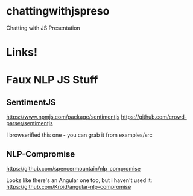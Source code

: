 # chattingwithjspreso
Chatting with JS Presentation


# Links!

Faux NLP JS Stuff
=======================

SentimentJS
--------------------------
https://www.npmjs.com/package/sentimentjs
https://github.com/crowd-parser/sentimentjs

I browserified this one - you can grab it from examples/src

NLP-Compromise
-----------------------------
https://github.com/spencermountain/nlp_compromise

Looks like there's an Angular one too, but i haven't used it:
https://github.com/Kroid/angular-nlp-compromise

